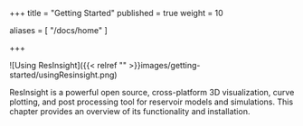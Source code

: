 +++
title = "Getting Started"
published = true
weight = 10

aliases = [
    "/docs/home"
]

+++

![Using ResInsight]({{< relref "" >}}images/getting-started/usingResinsight.png)

ResInsight is a powerful open source, cross-platform 3D visualization, curve plotting, and post processing tool for reservoir models and simulations. 
This chapter provides an overview of its functionality and installation.


